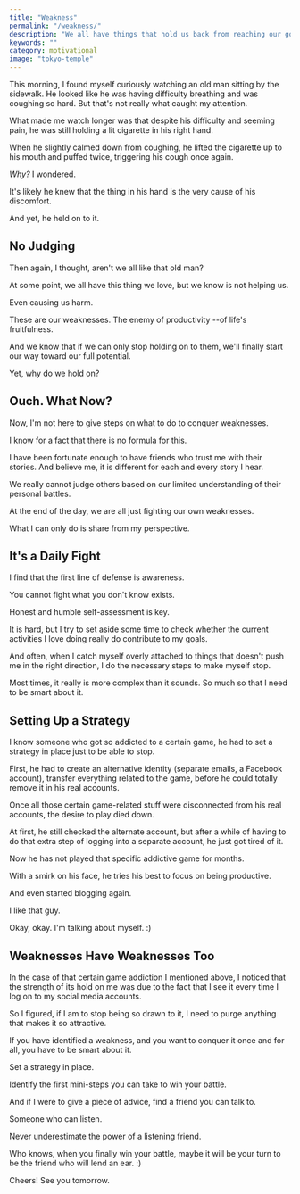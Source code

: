 ```yaml
---
title: "Weakness"
permalink: "/weakness/"
description: "We all have things that hold us back from reaching our goals."
keywords: ""
category: motivational
image: "tokyo-temple"
---
```


This morning, I found myself curiously watching an old man sitting by the sidewalk. He looked like he was having difficulty breathing and was coughing so hard. But that's not really what caught my attention.

What made me watch longer was that despite his difficulty and seeming pain, he was still holding a lit cigarette in his right hand.<!--more-->

When he slightly calmed down from coughing, he lifted the cigarette up to his mouth and puffed twice, triggering his cough once again.

_Why?_ I wondered.

It's likely he knew that the thing in his hand is the very cause of his discomfort.

And yet, he held on to it.

## No Judging

Then again, I thought, aren't we all like that old man?

At some point, we all have this thing we love, but we know is not helping us.

Even causing us harm.

These are our weaknesses. The enemy of productivity --of life's fruitfulness.

And we know that if we can only stop holding on to them, we'll finally start our way toward our full potential.

Yet, why do we hold on?

## Ouch. What Now?

Now, I'm not here to give steps on what to do to conquer weaknesses.

I know for a fact that there is no formula for this.

I have been fortunate enough to have friends who trust me with their stories. And believe me, it is different for each and every story I hear.

We really cannot judge others based on our limited understanding of their personal battles.

At the end of the day, we are all just fighting our own weaknesses.

What I can only do is share from my perspective.

## It's a Daily Fight

I find that the first line of defense is awareness.

You cannot fight what you don't know exists.

Honest and humble self-assessment is key.

It is hard, but I try to set aside some time to check whether the current activities I love doing really do contribute to my goals.

And often, when I catch myself overly attached to things that doesn't push me in the right direction, I do the necessary steps to make myself stop.

Most times, it really is more complex than it sounds. So much so that I need to be smart about it.

## Setting Up a Strategy

I know someone who got so addicted to a certain game, he had to set a strategy in place just to be able to stop.

First, he had to create an alternative identity (separate emails, a Facebook account), transfer everything related to the game, before he could totally remove it in his real accounts.

Once all those certain game-related stuff were disconnected from his real accounts, the desire to play died down.

At first, he still checked the alternate account, but after a while of having to do that extra step of logging into a separate account, he just got tired of it.

Now he has not played that specific addictive game for months.

With a smirk on his face, he tries his best to focus on being productive.

And even started blogging again.

I like that guy.

Okay, okay. I'm talking about myself. :)

## Weaknesses Have Weaknesses Too

In the case of that certain game addiction I mentioned above, I noticed that the strength of its hold on me was due to the fact that I see it every time I log on to my social media accounts.

So I figured, if I am to stop being so drawn to it, I need to purge anything that makes it so attractive.

If you have identified a weakness, and you want to conquer it once and for all, you have to be smart about it.

Set a strategy in place.

Identify the first mini-steps you can take to win your battle.

And if I were to give a piece of advice, find a friend you can talk to.

Someone who can listen.

Never underestimate the power of a listening friend.

Who knows, when you finally win your battle, maybe it will be your turn to be the friend who will lend an ear. :)

Cheers! See you tomorrow.
